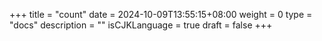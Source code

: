 +++
title = "count"
date = 2024-10-09T13:55:15+08:00
weight = 0
type = "docs"
description = ""
isCJKLanguage = true
draft = false
+++